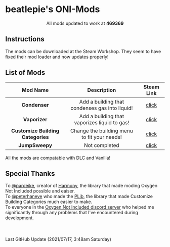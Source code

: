 # beatlepie's ONI-Mods

<p align="center">
All mods updated to work at <b>469369</b>
</p>



## Instructions
The mods can be downloaded at the Steam Workshop. They seem to have fixed their mod loader and now updates properly!

## List of Mods
|**Mod Name**|**Description**|**Steam Link**|
| :--------: | :-----------: | :----------: |
|**Condenser**|Add a building that condenses gas into liquid!|[click](https://steamcommunity.com/sharedfiles/filedetails/?id=1848839827)|
|**Vaporizer**|Add a building that vaporizes liquid to gas!|[click](https://steamcommunity.com/sharedfiles/filedetails/?id=1967660729)|
|**Customize Building Categories**|Change the building menu to fit your needs!|[click](https://steamcommunity.com/sharedfiles/filedetails/?id=1848839827)|
|**JumpSweepy**|Not completed|[click]()|

All the mods are compatable with DLC and Vanilla!

## Special Thanks
To [@pardeike](https://github.com/pardeike), creator of [Harmony](https://github.com/pardeike/Harmony), the library that made moding Oxygen Not Included possible and eaiser.  
To [@peterhaneve](https://github.com/peterhaneve) who made the [PLib](https://github.com/peterhaneve/ONIMods), the library that made Customize Building Categories much easier to make.  
To everyone in the [Oxygen Not Included discord server](https://discord.gg/EBncbX2) who helped me significantly through any problems that I've encountered during development.  
\
\
\
Last GitHub Update (2021/07/17, 3:48am Saturday)
